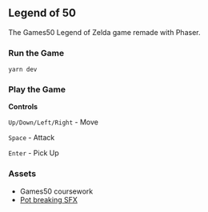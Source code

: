 ## Legend of 50

The Games50 Legend of Zelda game remade with Phaser.

### Run the Game

```
yarn dev
```

### Play the Game

**Controls**

`Up/Down/Left/Right` - Move

`Space` - Attack

`Enter` - Pick Up

### Assets

- Games50 coursework
- [Pot breaking SFX](https://www.soundfishing.eu/sound/ceramic-breaks)